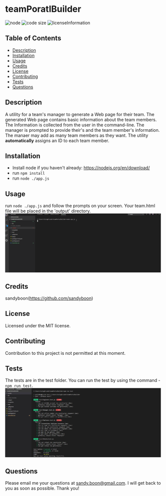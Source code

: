 # teamPoratlBuilder

![node](https://img.shields.io/node/v/latest?style=plastic)
![code size](https://img.shields.io/github/languages/code-size/sandyboon/teamPortalBuilder)
![licenseInformation](https://img.shields.io/apm/l/vim-mode)

## Table of Contents

- [Description](#Description)
- [Installation](#Installation)
- [Usage](#Usage)
- [Credits](#Credits)
- [License](#License)
- [Contributing](#Contributing)
- [Tests](#Tests)
- [Questions](#Questions)

## Description

A utility for a team's manager to generate a Web page for their team. The generated Web page contains basic information about the team members. The Information is collected from the user in the command-line.
The manager is prompted to provide their's and the team member's information. The manaer may add as many team members as they want.
The utility **automatically** assigns an ID to each team member.

## Installation

- Install node if you haven't already: https://nodejs.org/en/download/
- run <code>npm install</code>
- run <code>node ./app.js</code>

## Usage

run <code>node ./app.js</code> and follow the prompts on your screen. Your team.html file will be placed in the 'output' directory.
![how to use](./assets/workingDemo.gif)

## Credits

sandyboon(https://github.com/sandyboon)

## License

Licensed under the MIT license.

## Contributing

Contribution to this project is not permitted at this moment.

## Tests

The tests are in the test folder. You can run the test by using the command - <code>npm run test</code>.
![tests](./assets/tests.JPG)

## Questions

Please email me your questions at sandy.boon@gmail.com. I will get back to you as soon as possible. Thank you!
